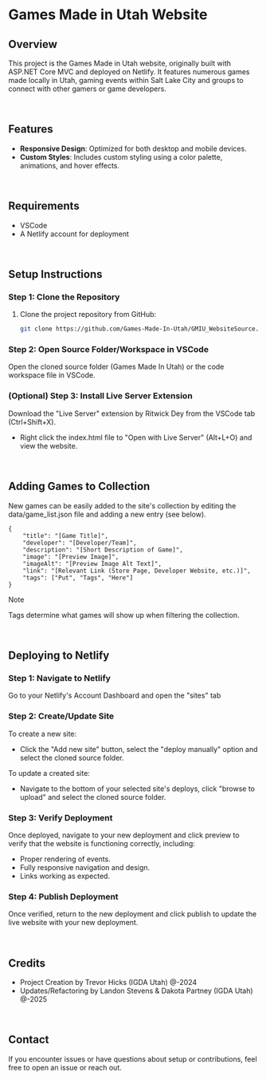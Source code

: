 # Games Made in Utah Website

## Overview

This project is the Games Made in Utah website, originally built with ASP.NET Core MVC and deployed on Netlify. It features numerous games made locally in Utah, gaming events within Salt Lake City and groups to connect with other gamers or game developers.

&nbsp;
## Features

- **Responsive Design**: Optimized for both desktop and mobile devices.
- **Custom Styles**: Includes custom styling using a color palette, animations, and hover effects.

&nbsp;
## Requirements

- VSCode
- A Netlify account for deployment

&nbsp;
## Setup Instructions

### Step 1: Clone the Repository

1. Clone the project repository from GitHub:

   ```bash
   git clone https://github.com/Games-Made-In-Utah/GMIU_WebsiteSource.git
   ```

### Step 2: Open Source Folder/Workspace in VSCode

Open the cloned source folder (Games Made In Utah) or the code workspace file in VSCode.

### (Optional) Step 3: Install Live Server Extension

Download the "Live Server" extension by Ritwick Dey from the VSCode tab (Ctrl+Shift+X).

- Right click the index.html file to "Open with Live Server" (Alt+L+O) and view the website.

&nbsp;
## Adding Games to Collection

New games can be easily added to the site's collection by editing the data/game_list.json file and adding a new entry (see below).

```
{
    "title": "[Game Title]",
    "developer": "[Developer/Team]",
    "description": "[Short Description of Game]",
    "image": "[Preview Image]",
    "imageAlt": "[Preview Image Alt Text]",
    "link": "[Relevant Link (Store Page, Developer Website, etc.)]",
    "tags": ["Put", "Tags", "Here"]
}
```
> [!NOTE]
> Tags determine what games will show up when filtering the collection.

&nbsp;
## Deploying to Netlify

### Step 1: Navigate to Netlify

Go to your Netlify's Account Dashboard and open the "sites" tab

### Step 2: Create/Update Site

To create a new site:

- Click the "Add new site" button, select the "deploy manually" option and select the cloned source folder. 

To update a created site:

- Navigate to the bottom of your selected site's deploys, click "browse to upload" and select the cloned source folder.

### Step 3: Verify Deployment

Once deployed, navigate to your new deployment and click preview to verify that the website is functioning correctly, including:

- Proper rendering of events.
- Fully responsive navigation and design.
- Links working as expected.

### Step 4: Publish Deployment

Once verified, return to the new deployment and click publish to update the live website with your new deployment. 

&nbsp;
## Credits

- Project Creation by Trevor Hicks (IGDA Utah) @-2024
- Updates/Refactoring by Landon Stevens & Dakota Partney (IGDA Utah) @-2025

&nbsp;
## Contact

If you encounter issues or have questions about setup or contributions, feel free to open an issue or reach out.
